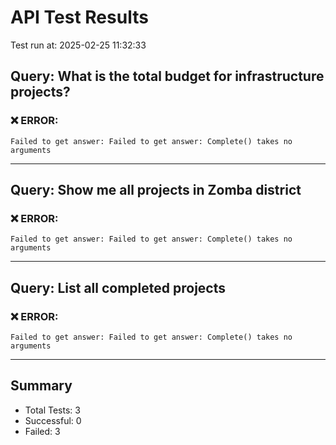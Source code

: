 # API Test Results

Test run at: 2025-02-25 11:32:33

## Query: What is the total budget for infrastructure projects?

### ❌ ERROR:
```
Failed to get answer: Failed to get answer: Complete() takes no arguments
```

---

## Query: Show me all projects in Zomba district

### ❌ ERROR:
```
Failed to get answer: Failed to get answer: Complete() takes no arguments
```

---

## Query: List all completed projects

### ❌ ERROR:
```
Failed to get answer: Failed to get answer: Complete() takes no arguments
```

---


## Summary

- Total Tests: 3
- Successful: 0
- Failed: 3
